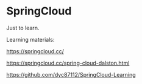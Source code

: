 # SpringCloud
Just to learn.

Learning materials:

https://springcloud.cc/

https://springcloud.cc/spring-cloud-dalston.html

https://github.com/dyc87112/SpringCloud-Learning
